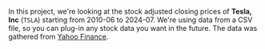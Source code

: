 In this project, we're looking at the stock adjusted closing prices of **Tesla, Inc** (`TSLA`) starting from 2010-06 to 2024-07. We're using data from a CSV file, so you can plug-in any stock data you want in the future. The data was gathered from [Yahoo Finance](https://finance.yahoo.com/quote/TSLA/history/?period1=1277818200&period2=1721865311&frequency=1wk).
